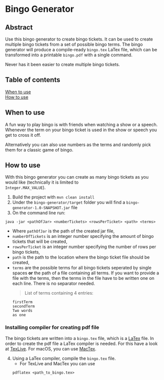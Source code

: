 # Bingo Generator

## Abstract

Use this bingo generator to create bingo tickets. It can be used to create multiple bingo tickets from a set of possible
bingo terms. The bingo generator will produce a compile-ready <code>bingo.tex</code> LaTex file, which can be
transformed into a printable <code>bingo.pdf</code> with a single command.

Never has it been easier to create multiple bingo tickets.

## Table of contents

[When to use](#when-to-use) </br>
[How to use](#how-to-use)

## When to use

A fun way to play bingo is with friends when watching a show or a speech. Whenever the term on your bingo ticket is used
in the show or speech you get to cross it off.

Alternatively you can also use numbers as the terms and randomly pick them for a classic game of bingo.

## How to use

With this bingo generator you can create as many bingo tickets as you would like (technically it is limited to <code>
Integer.MAX_VALUE</code>).

1. Build the project with `mvn clean install`
2. Under the `bingo-generator/target` folder you will find a `bingo-generator-1.0-SNAPSHOT.jar`
   file
3. On the command line run:

```
java -jar <pathOfJar> <numberTickets> <rowsPerTicket> <path> <terms>
```

* Where `pathOfJar` is the path of the created jar file,
* `numberOfTickets` is an integer number specifying the amount of bingo tickets that will be created,
* `rowsPerTicket` is an integer number specifying the number of rows per bingo tickets,
* `path` is the path to the location where the bingo ticket file should be created,
* `terms` are the possible terms for all bingo tickets seperated by single spaces **or** the path of a file containing
  all terms. If you want to provide a file with the terms, then the terms in the file have to be written one on each
  line. There is no separator needed.
  > List of terms containing 4 entries:
  ```text
  firstTerm
  secondTerm
  Two words
  as one
  ```
### Installing compiler for creating pdf file

The bingo tickets are written into a <code>bingo.tex</code> file, which is a [LaTex](https://www.latex-project.org)
file. In order to create the pdf file a LaTex compiler is needed. For this have a look
at [TexLive](https://www.tug.org/texlive/). For macOS, you can
use [MacTex](https://www.tug.org/mactex/mactex-download.html).

4. Using a LaTex compiler, compile the <code>bingo.tex</code> file.
    * For TexLive and MacTex you can use
   ```
   pdflatex <path_to_bingo.tex>
   ``` 
